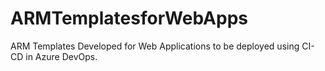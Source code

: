 # ARMTemplatesforWebApps
ARM Templates Developed for Web Applications to be deployed using CI-CD in Azure DevOps.

